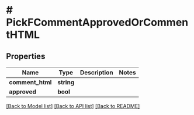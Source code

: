 # # PickFCommentApprovedOrCommentHTML

## Properties

Name | Type | Description | Notes
------------ | ------------- | ------------- | -------------
**comment_html** | **string** |  |
**approved** | **bool** |  |

[[Back to Model list]](../../README.md#models) [[Back to API list]](../../README.md#endpoints) [[Back to README]](../../README.md)
